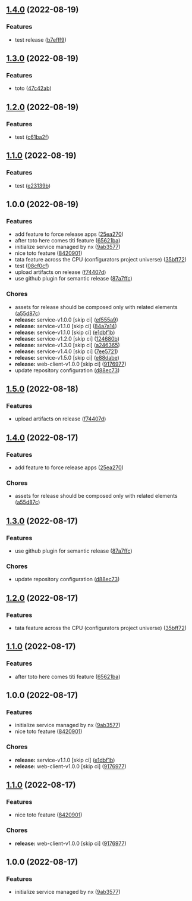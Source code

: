 ## [1.4.0](https://github.com/nourbys/poc-nx/compare/service-v1.3.0...service-v1.4.0) (2022-08-19)


### Features

* test release ([b7efff9](https://github.com/nourbys/poc-nx/commit/b7efff901c43a9539a9d048e694e70185e852058))

## [1.3.0](https://github.com/nourbys/poc-nx/compare/service-v1.2.0...service-v1.3.0) (2022-08-19)


### Features

* toto ([47c42ab](https://github.com/nourbys/poc-nx/commit/47c42ab07473bb72be9aeb1eb07322d76addf42b))

## [1.2.0](https://github.com/nourbys/poc-nx/compare/service-v1.1.0...service-v1.2.0) (2022-08-19)


### Features

* test ([c61ba2f](https://github.com/nourbys/poc-nx/commit/c61ba2f00056721debb079ef3f12b3cf3a3a5f8c))

## [1.1.0](https://github.com/nourbys/poc-nx/compare/service-v1.0.0...service-v1.1.0) (2022-08-19)


### Features

* test ([e23139b](https://github.com/nourbys/poc-nx/commit/e23139bdbd3347abac385715723321380033bc66))

## 1.0.0 (2022-08-19)


### Features

* add feature to force release apps ([25ea270](https://github.com/nourbys/poc-nx/commit/25ea27037e74b1eec9873830168d4d328929c61b))
* after toto here comes titi feature ([65621ba](https://github.com/nourbys/poc-nx/commit/65621ba50f2e53877e8631f209818cbad9e51592))
* initialize service managed by nx ([9ab3577](https://github.com/nourbys/poc-nx/commit/9ab3577ea22b21d43464d0693c48aa9c8a553746))
* nice toto feature ([8420901](https://github.com/nourbys/poc-nx/commit/84209014b83d91e7e988623c100335457e6dac54))
* tata feature across the CPU (configurators project universe) ([35bff72](https://github.com/nourbys/poc-nx/commit/35bff7216f76c0d6e95054de0c8a6fef242c6ffd))
* test ([08cf0cf](https://github.com/nourbys/poc-nx/commit/08cf0cfe1021753ad3662c919183c6c730c92006))
* upload artifacts on release ([f74407d](https://github.com/nourbys/poc-nx/commit/f74407d6a9238287f4b8e90a7521916c562ea967))
* use github plugin for semantic release ([87a7ffc](https://github.com/nourbys/poc-nx/commit/87a7ffccdc56b37534d4d41eda6f8697df9995bf))


### Chores

* assets for release should be composed only with related elements ([a55d87c](https://github.com/nourbys/poc-nx/commit/a55d87cabd4d587537c7bf77b5da89e4ab02f3f3))
* **release:** service-v1.0.0 [skip ci] ([ef555a9](https://github.com/nourbys/poc-nx/commit/ef555a9303f036c387e3a99fe821cf4a13007828))
* **release:** service-v1.1.0 [skip ci] ([84a7a14](https://github.com/nourbys/poc-nx/commit/84a7a14c6aa5ffce0d004ef1b35a5104664128fe))
* **release:** service-v1.1.0 [skip ci] ([e1dbf1b](https://github.com/nourbys/poc-nx/commit/e1dbf1b72d7bc18647ac2181ba15f381554ff026))
* **release:** service-v1.2.0 [skip ci] ([124680b](https://github.com/nourbys/poc-nx/commit/124680b56a9b7953d83d83b849f9c53d3c89df49))
* **release:** service-v1.3.0 [skip ci] ([a246365](https://github.com/nourbys/poc-nx/commit/a246365c8721333312c42ea735fc3b72e1abdbb8))
* **release:** service-v1.4.0 [skip ci] ([7ee5721](https://github.com/nourbys/poc-nx/commit/7ee5721b58e51036de84f2168d23950dc03000a6))
* **release:** service-v1.5.0 [skip ci] ([e88dabe](https://github.com/nourbys/poc-nx/commit/e88dabe11ca540df276539df69c3b81ed50ced50))
* **release:** web-client-v1.0.0 [skip ci] ([9176977](https://github.com/nourbys/poc-nx/commit/917697785565976ba6612c23d875c337a97d165a))
* update repository configuration ([d88ec73](https://github.com/nourbys/poc-nx/commit/d88ec730efc052f41af7b872a11fff7f6f11197b))

## [1.5.0](https://github.com/jbrenault/poc-nx/compare/service-v1.4.0...service-v1.5.0) (2022-08-18)


### Features

* upload artifacts on release ([f74407d](https://github.com/jbrenault/poc-nx/commit/f74407d6a9238287f4b8e90a7521916c562ea967))

## [1.4.0](https://github.com/jbrenault/poc-nx/compare/service-v1.3.0...service-v1.4.0) (2022-08-17)


### Features

* add feature to force release apps ([25ea270](https://github.com/jbrenault/poc-nx/commit/25ea27037e74b1eec9873830168d4d328929c61b))


### Chores

* assets for release should be composed only with related elements ([a55d87c](https://github.com/jbrenault/poc-nx/commit/a55d87cabd4d587537c7bf77b5da89e4ab02f3f3))

## [1.3.0](https://github.com/jbrenault/poc-nx/compare/service-v1.2.0...service-v1.3.0) (2022-08-17)


### Features

* use github plugin for semantic release ([87a7ffc](https://github.com/jbrenault/poc-nx/commit/87a7ffccdc56b37534d4d41eda6f8697df9995bf))


### Chores

* update repository configuration ([d88ec73](https://github.com/jbrenault/poc-nx/commit/d88ec730efc052f41af7b872a11fff7f6f11197b))

## [1.2.0](https://github.com/jbrenault/poc-nx/compare/service-v1.1.0...service-v1.2.0) (2022-08-17)


### Features

* tata feature across the CPU (configurators project universe) ([35bff72](https://github.com/jbrenault/poc-nx/commit/35bff7216f76c0d6e95054de0c8a6fef242c6ffd))

## [1.1.0](https://github.com/jbrenault/poc-nx/compare/service-v1.0.0...service-v1.1.0) (2022-08-17)


### Features

* after toto here comes titi feature ([65621ba](https://github.com/jbrenault/poc-nx/commit/65621ba50f2e53877e8631f209818cbad9e51592))

## 1.0.0 (2022-08-17)


### Features

* initialize service managed by nx ([9ab3577](https://github.com/jbrenault/poc-nx/commit/9ab3577ea22b21d43464d0693c48aa9c8a553746))
* nice toto feature ([8420901](https://github.com/jbrenault/poc-nx/commit/84209014b83d91e7e988623c100335457e6dac54))


### Chores

* **release:** service-v1.1.0 [skip ci] ([e1dbf1b](https://github.com/jbrenault/poc-nx/commit/e1dbf1b72d7bc18647ac2181ba15f381554ff026))
* **release:** web-client-v1.0.0 [skip ci] ([9176977](https://github.com/jbrenault/poc-nx/commit/917697785565976ba6612c23d875c337a97d165a))

## [1.1.0](https://github.com/jbrenault/poc-nx/compare/service-v1.0.0...service-v1.1.0) (2022-08-17)


### Features

* nice toto feature ([8420901](https://github.com/jbrenault/poc-nx/commit/84209014b83d91e7e988623c100335457e6dac54))


### Chores

* **release:** web-client-v1.0.0 [skip ci] ([9176977](https://github.com/jbrenault/poc-nx/commit/917697785565976ba6612c23d875c337a97d165a))

## 1.0.0 (2022-08-17)


### Features

* initialize service managed by nx ([9ab3577](https://github.com/jbrenault/poc-nx/commit/9ab3577ea22b21d43464d0693c48aa9c8a553746))
